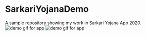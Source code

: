 # SarkariYojanaDemo
A sample repository showing my work in Sarkari Yojana App 2020.
![demo gif for app](https://github.com/sidhunt/SarkariYojanaDemo/raw/main/yojna.gif)
![demo gif for app](https://github.com/sidhunt/SarkariYojanaDemo/raw/main/yojna2.gif)
